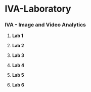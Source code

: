 # IVA-Laboratory

### IVA - Image and Video Analytics

1. **Lab 1**


2. **Lab 2**

3. **Lab 3**


4. **Lab 4**


5. **Lab 5**

6. **Lab 6**



